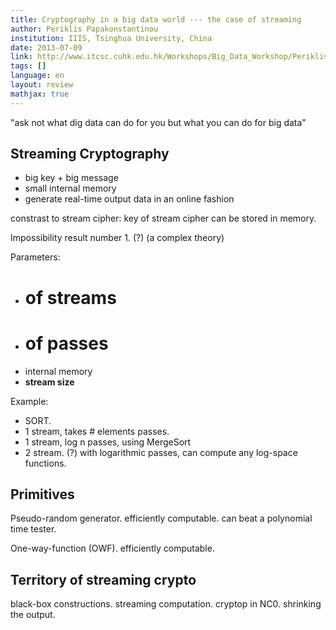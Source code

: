 ```yaml
---
title: Cryptography in a big data world --- the case of streaming
author: Periklis Papakonstantinou
institution: IIIS, Tsinghua University, China
date: 2013-07-09
link: http://www.itcsc.cuhk.edu.hk/Workshops/Big_Data_Workshop/Periklis.html
tags: []
language: en
layout: review
mathjax: true
---
```


"ask not what dig data can do for you but what you can do for big data"

## Streaming Cryptography

   * big key + big message
   * small internal memory
   * generate real-time output data in an online fashion

constrast to stream cipher:
key of stream cipher can be stored in memory.

Impossibility result number 1. (?)
(a complex theory)

Parameters:

   * # of streams
   * # of passes
   * internal memory
   * **stream size**

Example:

   * SORT. 
   * 1 stream, takes # elements passes.
   * 1 stream, log n passes, using MergeSort
   * 2 stream. (?)
   with logarithmic passes, 
   can compute any log-space functions.

## Primitives

Pseudo-random generator.
efficiently computable.
can beat a polynomial time tester.

One-way-function (OWF).
efficiently computable.

## Territory of streaming crypto

black-box constructions.
streaming computation.
cryptop in NC0.
shrinking the output.


